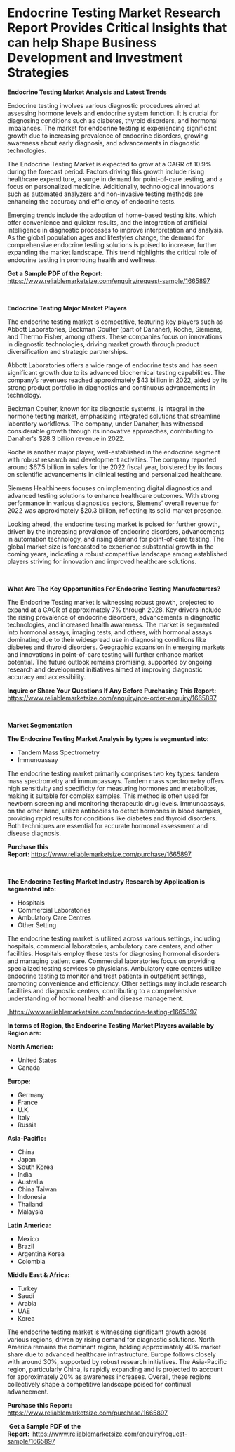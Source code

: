 <p><h1>Endocrine Testing Market Research Report Provides Critical Insights that can help Shape Business Development and Investment Strategies</h1></p><p><strong>Endocrine Testing Market Analysis and Latest Trends</strong></p>
<p><p>Endocrine testing involves various diagnostic procedures aimed at assessing hormone levels and endocrine system function. It is crucial for diagnosing conditions such as diabetes, thyroid disorders, and hormonal imbalances. The market for endocrine testing is experiencing significant growth due to increasing prevalence of endocrine disorders, growing awareness about early diagnosis, and advancements in diagnostic technologies.</p><p>The Endocrine Testing Market is expected to grow at a CAGR of 10.9% during the forecast period. Factors driving this growth include rising healthcare expenditure, a surge in demand for point-of-care testing, and a focus on personalized medicine. Additionally, technological innovations such as automated analyzers and non-invasive testing methods are enhancing the accuracy and efficiency of endocrine tests.</p><p>Emerging trends include the adoption of home-based testing kits, which offer convenience and quicker results, and the integration of artificial intelligence in diagnostic processes to improve interpretation and analysis. As the global population ages and lifestyles change, the demand for comprehensive endocrine testing solutions is poised to increase, further expanding the market landscape. This trend highlights the critical role of endocrine testing in promoting health and wellness.</p></p>
<p><strong>Get a Sample PDF of the Report:&nbsp;</strong> <a href="https://www.reliablemarketsize.com/enquiry/request-sample/1665897?utm_campaign=3013&utm_medium=2&utm_source=Github&utm_content=ia&utm_term=12042025&utm_id=endocrine-testing">https://www.reliablemarketsize.com/enquiry/request-sample/1665897</a></p>
<p>&nbsp;</p>
<p><strong>Endocrine Testing Major Market Players</strong></p>
<p><p>The endocrine testing market is competitive, featuring key players such as Abbott Laboratories, Beckman Coulter (part of Danaher), Roche, Siemens, and Thermo Fisher, among others. These companies focus on innovations in diagnostic technologies, driving market growth through product diversification and strategic partnerships.</p><p>Abbott Laboratories offers a wide range of endocrine tests and has seen significant growth due to its advanced biochemical testing capabilities. The company’s revenues reached approximately $43 billion in 2022, aided by its strong product portfolio in diagnostics and continuous advancements in technology.</p><p>Beckman Coulter, known for its diagnostic systems, is integral in the hormone testing market, emphasizing integrated solutions that streamline laboratory workflows. The company, under Danaher, has witnessed considerable growth through its innovative approaches, contributing to Danaher's $28.3 billion revenue in 2022.</p><p>Roche is another major player, well-established in the endocrine segment with robust research and development activities. The company reported around $67.5 billion in sales for the 2022 fiscal year, bolstered by its focus on scientific advancements in clinical testing and personalized healthcare.</p><p>Siemens Healthineers focuses on implementing digital diagnostics and advanced testing solutions to enhance healthcare outcomes. With strong performance in various diagnostics sectors, Siemens’ overall revenue for 2022 was approximately $20.3 billion, reflecting its solid market presence.</p><p>Looking ahead, the endocrine testing market is poised for further growth, driven by the increasing prevalence of endocrine disorders, advancements in automation technology, and rising demand for point-of-care testing. The global market size is forecasted to experience substantial growth in the coming years, indicating a robust competitive landscape among established players striving for innovation and improved healthcare solutions.</p></p>
<p>&nbsp;</p>
<p><strong>What Are The Key Opportunities For Endocrine Testing Manufacturers?</strong></p>
<p><p>The Endocrine Testing market is witnessing robust growth, projected to expand at a CAGR of approximately 7% through 2028. Key drivers include the rising prevalence of endocrine disorders, advancements in diagnostic technologies, and increased health awareness. The market is segmented into hormonal assays, imaging tests, and others, with hormonal assays dominating due to their widespread use in diagnosing conditions like diabetes and thyroid disorders. Geographic expansion in emerging markets and innovations in point-of-care testing will further enhance market potential. The future outlook remains promising, supported by ongoing research and development initiatives aimed at improving diagnostic accuracy and accessibility.</p></p>
<p><strong>Inquire or Share Your Questions If Any Before Purchasing This Report:</strong> <a href="https://www.reliablemarketsize.com/enquiry/pre-order-enquiry/1665897?utm_campaign=3013&utm_medium=2&utm_source=Github&utm_content=ia&utm_term=12042025&utm_id=endocrine-testing">https://www.reliablemarketsize.com/enquiry/pre-order-enquiry/1665897</a></p>
<p>&nbsp;</p>
<p><strong>Market Segmentation</strong></p>
<p><strong>The Endocrine Testing Market Analysis by types is segmented into:</strong></p>
<p><ul><li>Tandem Mass Spectrometry</li><li>Immunoassay</li></ul></p>
<p><p>The endocrine testing market primarily comprises two key types: tandem mass spectrometry and immunoassays. Tandem mass spectrometry offers high sensitivity and specificity for measuring hormones and metabolites, making it suitable for complex samples. This method is often used for newborn screening and monitoring therapeutic drug levels. Immunoassays, on the other hand, utilize antibodies to detect hormones in blood samples, providing rapid results for conditions like diabetes and thyroid disorders. Both techniques are essential for accurate hormonal assessment and disease diagnosis.</p></p>
<p><strong>Purchase this Report:&nbsp;</strong><a href="https://www.reliablemarketsize.com/purchase/1665897?utm_campaign=3013&utm_medium=2&utm_source=Github&utm_content=ia&utm_term=12042025&utm_id=endocrine-testing">https://www.reliablemarketsize.com/purchase/1665897</a></p>
<p>&nbsp;</p>
<p><strong>The Endocrine Testing Market Industry Research by Application is segmented into:</strong></p>
<p><ul><li>Hospitals</li><li>Commercial Laboratories</li><li>Ambulatory Care Centres</li><li>Other Setting</li></ul></p>
<p><p>The endocrine testing market is utilized across various settings, including hospitals, commercial laboratories, ambulatory care centers, and other facilities. Hospitals employ these tests for diagnosing hormonal disorders and managing patient care. Commercial laboratories focus on providing specialized testing services to physicians. Ambulatory care centers utilize endocrine testing to monitor and treat patients in outpatient settings, promoting convenience and efficiency. Other settings may include research facilities and diagnostic centers, contributing to a comprehensive understanding of hormonal health and disease management.</p></p>
<p><a href="https://www.reliablemarketsize.com/endocrine-testing-r1665897?utm_campaign=3013&utm_medium=2&utm_source=Github&utm_content=ia&utm_term=12042025&utm_id=endocrine-testing">&nbsp;https://www.reliablemarketsize.com/endocrine-testing-r1665897</a></p>
<p><strong>In terms of Region, the Endocrine Testing Market Players available by Region are:</strong></p>
<p>
    <p> <strong> North America: </strong>
        <ul>
            <li>United States</li>
            <li>Canada</li>
        </ul>
        </p> 
    <p> <strong> Europe: </strong>
        <ul>
            <li>Germany</li>
            <li>France</li>
            <li>U.K.</li>
            <li>Italy</li>
            <li>Russia</li>
        </ul>
        </p> 
    <p> <strong> Asia-Pacific: </strong>
        <ul>
            <li>China</li>
            <li>Japan</li>
            <li>South Korea</li>
            <li>India</li>
            <li>Australia</li>
            <li>China Taiwan</li>
            <li>Indonesia</li>
            <li>Thailand</li>
            <li>Malaysia</li>
        </ul>
        </p> 
    <p> <strong> Latin America: </strong>
        <ul>
            <li>Mexico</li>
            <li>Brazil</li>
            <li>Argentina Korea</li>
            <li>Colombia</li>
        </ul>
        </p> 
    <p> <strong> Middle East & Africa: </strong>
        <ul>
            <li>Turkey</li>
            <li>Saudi</li>
            <li>Arabia</li>
            <li>UAE</li>
            <li>Korea</li>
        </ul>
    </p>
    </p>
<p><p>The endocrine testing market is witnessing significant growth across various regions, driven by rising demand for diagnostic solutions. North America remains the dominant region, holding approximately 40% market share due to advanced healthcare infrastructure. Europe follows closely with around 30%, supported by robust research initiatives. The Asia-Pacific region, particularly China, is rapidly expanding and is projected to account for approximately 20% as awareness increases. Overall, these regions collectively shape a competitive landscape poised for continual advancement.</p></p>
<p><strong>Purchase this Report: </strong><a href="https://www.reliablemarketsize.com/purchase/1665897?utm_campaign=3013&utm_medium=2&utm_source=Github&utm_content=ia&utm_term=12042025&utm_id=endocrine-testing">https://www.reliablemarketsize.com/purchase/1665897</a></p>
<p>&nbsp;<strong>Get a Sample PDF of the Report:&nbsp;&nbsp;</strong><a href="https://www.reliablemarketsize.com/enquiry/request-sample/1665897?utm_campaign=3013&utm_medium=2&utm_source=Github&utm_content=ia&utm_term=12042025&utm_id=endocrine-testing">https://www.reliablemarketsize.com/enquiry/request-sample/1665897</a></p>
<p><strong></strong></p>
<p><p></p><p></p><p></p></p>